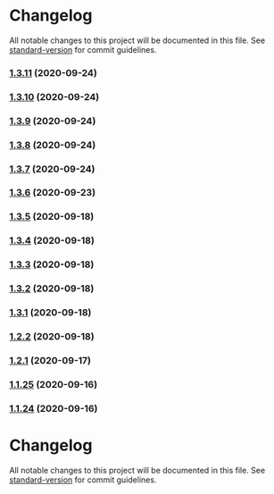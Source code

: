# Changelog

All notable changes to this project will be documented in this file. See [standard-version](https://github.com/conventional-changelog/standard-version) for commit guidelines.

### [1.3.11](https://github.com/sergey-demidov/nuxt-i18n-easy/compare/v1.3.10...v1.3.11) (2020-09-24)

### [1.3.10](https://github.com/sergey-demidov/nuxt-i18n-easy/compare/v1.3.9...v1.3.10) (2020-09-24)

### [1.3.9](https://github.com/sergey-demidov/nuxt-i18n-easy/compare/v1.3.8...v1.3.9) (2020-09-24)

### [1.3.8](https://github.com/sergey-demidov/nuxt-i18n-easy/compare/v1.3.7...v1.3.8) (2020-09-24)

### [1.3.7](https://github.com/sergey-demidov/nuxt-i18n-easy/compare/v1.3.6...v1.3.7) (2020-09-24)

### [1.3.6](https://github.com/sergey-demidov/nuxt-i18n-easy/compare/v1.3.5...v1.3.6) (2020-09-23)

### [1.3.5](https://github.com/sergey-demidov/nuxt-i18n-easy/compare/v1.3.4...v1.3.5) (2020-09-18)

### [1.3.4](https://github.com/sergey-demidov/nuxt-i18n-easy/compare/v1.3.3...v1.3.4) (2020-09-18)

### [1.3.3](https://github.com/sergey-demidov/nuxt-i18n-easy/compare/v1.3.2...v1.3.3) (2020-09-18)

### [1.3.2](https://github.com/sergey-demidov/nuxt-i18n-easy/compare/v1.3.1...v1.3.2) (2020-09-18)

### [1.3.1](https://github.com/sergey-demidov/nuxt-i18n-easy/compare/v1.2.2...v1.3.1) (2020-09-18)

### [1.2.2](https://github.com/sergey-demidov/nuxt-i18n-easy/compare/v1.2.1...v1.2.2) (2020-09-18)

### [1.2.1](https://github.com/sergey-demidov/nuxt-i18n-easy/compare/v1.1.25...v1.2.1) (2020-09-17)

### [1.1.25](https://github.com/sergey-demidov/nuxt-i18n-easy/compare/v1.1.24...v1.1.25) (2020-09-16)

### [1.1.24](https://github.com/sergey-demidov/nuxt-i18n-easy/compare/v1.1.23...v1.1.24) (2020-09-16)

# Changelog

All notable changes to this project will be documented in this file. See [standard-version](https://github.com/conventional-changelog/standard-version) for commit guidelines.
